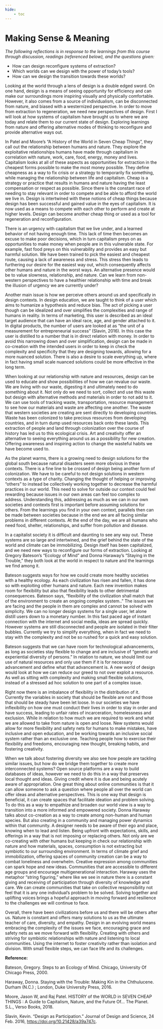 ```yaml
---
hide:
    - toc
---
```


# Making Sense & Meaning

*The following reflections is in response to the learnings from this course through discussion, readings (referenced below), and the questions given:*

* How can design reconfigure systems of extraction?
* Which worlds can we design with the power of today’s tools?
* How can we design the transition towards these worlds?


Looking at the world through a lens of design is a double edged sword. On one hand, design is a means of seeing opportunity for efficiency and can make our surroundings more inspiring visually and physically comfortable. However, it also comes from a source of individualism, can be disconnected from nature, and biased with a westernized perspective. In order to move from extraction to regeneration, we need new perspectives of design. First I will look at how systems of capitalism have brought us to where we are today and relate them to our current state of design. Exploring learnings from nature and offering alternative modes of thinking to reconfigure and provide alternative ways out. 

In Patel and Moore’s “A History of the World in Seven Cheap Things”, they call out the relationship between humans and nature. They explore the exploitative relationships humans have made through capitalism in correlation with nature, work, care, food, energy, money and lives. Capitalism looks at all of these aspects as opportunities for extraction in the cheapest forms possible to make the most money possible. They define cheapness as a way to fix crisis or a strategy to temporarily fix something, while managing the relationship between life and capitalism. Cheap is a strategy or practice that results in humans and nature having the least compensation or respect as possible. Since there is the constant race of needing to stay relevant in order to compete and be able to afford the world we live in. Design is intertwined with these notions of cheap things because design has been successful and gained value in the eyes of capitalism. It is now used as a means to compete with each other to perform and create at higher levels. Design can become another cheap thing or used as a tool for regeneration and reconfiguration. 

There is an urgency with capitalism that we live under, and a learned behavior of not having enough time. This lack of time then becomes an excuse to make poor decisions, which in turn capitalism preys on as opportunities to make money when people are in this vulnerable state. For example, fast food preys on this vulnerability and provides an easy but harmful solution. We have been trained to pick the easiest and cheapest route, causing a lack of awareness and stress. This stress then leads to furthering our desire for the easiest way out, which consequently affects other humans and nature in the worst ways. An alternative presence would be to value slowness, relationship, and nature. Can we learn from non-western perspectives to have a healthier relationship with time and break the illusion of urgency we are currently under? 

Another main issue is how we perceive others around us and specifically in design contexts. In design education, we are taught to think of a user which aims to humanize a hypothesis and reduce bias. The act of picking a user though can be idealized and over simplifies the complexities and range of humans in reality. In terms of marketing, this user is described as an ideal target audience that can have an ideal race, age, and gender attached to it. In digital products, the number of users are looked at as “the unit of a measurement for entrepreneurial success” (Slavin, 2016). In this case the user is distilled to a number that is in direct relation with money. In order to avoid this narrowing down and over simplification, design can be made in co-creation with the intended users in order to keep in check the complexity and specificity that they are designing towards, allowing for a more nuanced solution. There is also a desire to scale everything up, where in fact having small scale nuanced solutions could be more effective in the long term.

When looking at our relationship with nature and resources, design can be used to educate and show possibilities of how we can revalue our waste. We are living with our waste, digesting it and ultimately need to do something about it. Not only do we need to sort, collect and use this waste but design with alternative methods and materials in order to not add to it. We can use tools of tracking waste, transportation, resource management to see how our materials and waste are affecting one another. The waste that western societies are creating are sent directly to developing countries. Waste has been colonized to take precious resources from developing countries, and in turn dump used resources back onto these lands. This extraction of people and land through colonization over the course of history has led us to this ecological crisis. Art and creativity offer an alternative to seeing everything around us as a possibility for new creation. Offering awareness and inspiring action to change the wasteful habits we have become used to.

As the planet warms, there is a growing need to design solutions for the global south because natural disasters seem more obvious in these contexts. There is a fine line to be crossed of design being another form of colonization. We have to be careful to not design solutions in  western contexts as a type of charity. Changing the thought of helping or improving “others” to instead be collectively working together to decrease the harmful practices in our world. This need to solve for outside our context could feel rewarding because issues in our own areas can feel too complex to address. Understanding this, addressing as much as we can in our own societies and contexts first is important before assuming solutions for others. From the learnings you find in your own context, parallels then can be made between societies because in the end we are all facing similar problems in different contexts. At the end of the day, we are all humans who need food, shelter, relationships, and suffer from pollution and disease. 

In a capitalist society it is difficult and daunting to see any way out. These systems are so large and intertwined, and the grief behind the state of the world and climate can be immobilizing. Design itself has been capitalized, and we need new ways to reconfigure our forms of extraction. Looking at Gregory Bateson’s “Ecology of Mind” and Donna Haraway’s “Staying in the Trouble,” they both look at the world in respect to nature and the learnings we find among it. 

Bateson suggests ways for how we could create more healthy societies with a healthy ecology. As each civilization has risen and fallen, it has done so with exploiting other humans and nature. Each new invention makes room for flexibility but also that flexibility leads to other detrimental consequences. Bateson says, “flexibility of the civilization shall match that of the environment to create an ongoing complex system..” The issues we are facing and the people in them are complex and cannot be solved with simplicity. We can no longer design systems for a single user, let alone distill users down to a monetary number. In this fast paced age of instant connection with the internet and social media, ideas are spread quickly. However systems are still disconnected and people are isolated in their filter bubbles. Currently we try to simplify everything, when in fact we need to stay with the complexity and not be so rushed for a quick and easy solution. 

Bateson suggests that we can have room for technological advancements, as long as societies stay flexible to change and are inclusive of “genetic and experiential diversity of persons.” In relation to nature, we should limit our use of natural resources and only use them if it is for necessary advancement and define what that advancement is. A new world of design would look at how we can reduce our greed to not over exploit a resource. As well as sitting with complexity and making small flexible solutions, instead of a stressed ad hoc solution to one part of a complex issue. 

Right now there is an imbalance of flexibility in the distribution of it. Currently the variables in society that should be flexible are not and those that should be steady have been let loose. In our societies we have inflexibility on how one must conduct their lives in order to stay in order and have success, leading to unfair rates of incarceration, homelessness and exclusion. While in relation to how much we are required to work and what we are allowed to take from nature is open and loose. New systems would allow for more flexibility and safety nets for humans to make mistakes, have inclusive and open education, and be working towards an inclusive social system rather than an exclusive one. Teaching people how to exercise their flexibility and freedoms, encouraging new thought, breaking habits, and fostering creativity. 

When we talk about fostering diversity we also see how people are tackling similar issues, but how do we bridge them together to create more interconnected systems? Open source platforms are a way to build databases of ideas, however we need to do this in a way that preserves local thought and ideas. Giving credit where it is due and being acutely aware of appropriation. One great thing about online communities is that it can allow someone to ask a question where people all over the world can offer ideas and alternative perspectives. This is one way that design is beneficial, it can create spaces that facilitate ideation and problem solving. To do this as a way to empathize and broaden our world view is a way to transition into a more informed and empowered society. 
Donna Haraway talks about co-creation as a way to create among non-human and human species. But also creating in a community and managing power dynamics within that community. A designer needs to be aware of their ego and place, knowing when to lead and listen. Being upfront with expectations, skills, and offerings in a way that is not imposing or replacing others. Not only are we co-creating with other humans but keeping in check our relationship with nature and how materials, spaces, consumption is not extracting but symbiotic to our surrounding environment. 
In terms of climate grief and immobilization, offering spaces of community creation can be a way to combat loneliness and overwhelm. Creative expression among communities can spark hope and new ideas. Communities that are accessible to different age groups and encourage multigenerational interaction. Haraway uses the metaphor “string figuring,” where like we see in nature there is a constant giving and receiving of participation through diversity of knowledge and care. We can create communities that take on collective responsibility not feel that it is any one individual’s problem to be solved. Solving together and uplifting voices brings a hopeful approach in moving forward and resilience to the challenges we will continue to face. 

Overall, there have been civilizations before us and there will be others after us. Nature is constant and offers many solutions to us as the ultimate teacher of care, diversity, and empathy. Design in an evolving world means embracing the complexity of the issues we face, encouraging grace and safety nets as we move forward with flexibility. Creating with others and striving for symbiotic relationships with nature and listening to local communities. Using the internet to foster creativity rather than isolation and division. With small flexible steps, we can face life and its challenges.  

**Reference:**

Bateson, Gregory. Steps to an Ecology of Mind. Chicago, University Of Chicago Press, 2000.

Haraway, Donna. Staying with the Trouble: Making Kin in the Chthulucene. Durham (N.C.) ; London, Duke University Press, 2016.

Moore, Jason W, and Raj Patel. HISTORY of the WORLD in SEVEN CHEAP THINGS : A Guide to Capitalism, Nature, and the Future Of... The Planet. S.L., Verso Books, 2018.

Slavin, Kevin. “Design as Participation.” Journal of Design and Science, 24 Feb. 2016, https://doi.org/10.21428/a39a747c.


